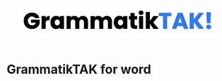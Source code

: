 <div align="center">
<br><br>
<img src="LogoText.png" alt="Logo">
<br><br>
</div>

# GrammatikTAK for word
